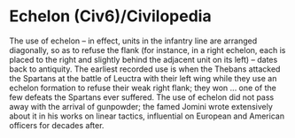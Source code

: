 # Echelon (Civ6)/Civilopedia

The use of echelon – in effect, units in the infantry line are arranged diagonally, so as to refuse the flank (for instance, in a right echelon, each is placed to the right and slightly behind the adjacent unit on its left) – dates back to antiquity. The earliest recorded use is when the Thebans attacked the Spartans at the battle of Leuctra with their left wing while they use an echelon formation to refuse their weak right flank; they won ... one of the few defeats the Spartans ever suffered. The use of echelon did not pass away with the arrival of gunpowder; the famed Jomini wrote extensively about it in his works on linear tactics, influential on European and American officers for decades after.